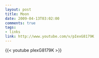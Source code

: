 ```yaml
--- 
layout: post
title: Moon
date: 2009-04-13T03:02:00
comments: true
tags:
- links
link: http://www.youtube.com/v/pIexG8179K
---
```

{{< youtube pIexG8179K >}}
